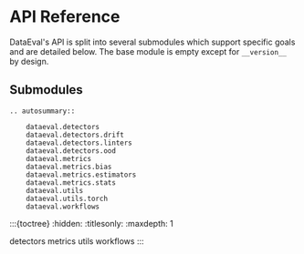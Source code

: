 # API Reference

DataEval's API is split into several submodules which support specific goals and are detailed below.  The base module
is empty except for `__version__` by design.

## Submodules

```{eval-rst}
.. autosummary::

    dataeval.detectors
    dataeval.detectors.drift
    dataeval.detectors.linters
    dataeval.detectors.ood
    dataeval.metrics
    dataeval.metrics.bias
    dataeval.metrics.estimators
    dataeval.metrics.stats
    dataeval.utils
    dataeval.utils.torch
    dataeval.workflows
```

:::{toctree}
:hidden:
:titlesonly:
:maxdepth: 1

detectors
metrics
utils
workflows
:::
